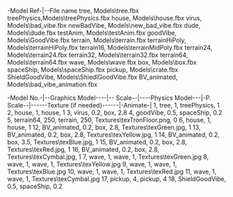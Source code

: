 ﻿-Model Ref-|--File name
tree,		Models\tree.fbx
treePhysics,Models\treePhysics.fbx
house,		Models\house.fbx
virus,		Models\bad_vibe.fbx
newBadVibe,		Models\new_bad_vibe.fbx
dude,		Models\dude.fbx
testAnim,		Models\testAnim.fbx
goodVibe,		Models\GoodVibe.fbx
terrain,	Models\terrain.fbx
terrainHiPoly,	Models\terrainHiPoly.fbx
terrain16,	Models\terrainMidPoly.fbx
terrain24,	Models\terrain24.fbx
terrain32,	Models\terrain32.fbx
terrain64,	Models\terrain64.fbx
wave,		Models\wave.fbx
box,		Models\box.fbx
spaceShip,  Models\spaceShip.fbx
pickup,		Models\crate.fbx
ShieldGoodVibe, Models\ShiedlGoodVibe.fbx
BV_animated, Models\bad_vibe_animation.fbx


-Model No.-|--Graphics Model----|-- Scale--|----Physics Model---|-P. Scale--|------Texture (if needed)------|-Animate-|
1,			tree,					1,		treePhysics,			1		
2,			house,					1,		house,					1
3,			virus,					0.2,	box,					2.8
4,			goodVibe,				0.5,	spaceShip,				0.2
5,			terrain64,			    250,	terrain,			    250,		Textures\texTronFloor.png,		0
6,			house,					1,		house,					1
12,			BV_animated,			0.2,	box,					2.8,		Textures\texGreen.jpg,			1
13,			BV_animated,			0.2,	box,					2.8,		Textures\texYellow.jpg,			1
14,			BV_animated,			0.2,	box,					3.5,		Textures\texBlue.jpg,			1
15,			BV_animated,			0.2,	box,					2.8,		Textures\texRed.jpg,			1
16,			BV_animated,			0.2,	box,					2.8,		Textures\texCymbal.jpg,			1
7,			wave,					1,		wave,					1,			Textures\texGreen.jpg
8,			wave,					1,		wave,					1,			Textures\texYellow.jpg
9,			wave,					1,		wave,					1,			Textures\texBlue.jpg
10,			wave,					1,		wave,					1,			Textures\texRed.jpg
11,			wave,					1,		wave,					1,			Textures\texCymbal.jpg
17,			pickup,					4,		pickup,					4
18,         ShieldGoodVibe,         0.5,    spaceShip,              0.2
